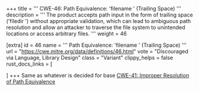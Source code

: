 +++
title = '''
CWE-46: Path Equivalence: 'filename ' (Trailing Space)
'''
description	= '''
The product accepts path input in the form of trailing space ('filedir ') without appropriate validation, which can lead to ambiguous path resolution and allow an attacker to traverse the file system to unintended locations or access arbitrary files.
'''
weight = 46

[extra]
id = 46
name = '''
Path Equivalence: 'filename ' (Trailing Space)
'''
url = "https://cwe.mitre.org/data/definitions/46.html"
vote = "Discouraged via Language, Library Design"
class = "Variant"
clippy_helps = false
rust_docs_links = [

]
+++
Same as whatever is decided for base [CWE-41: Improper Resolution of Path Equivalence](/cwes/cwe-41)
